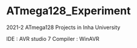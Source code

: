 # ATmega128_Experiment

2021-2 ATmega128 Projects in Inha University

IDE : AVR studio 7
Compiler : WinAVR
